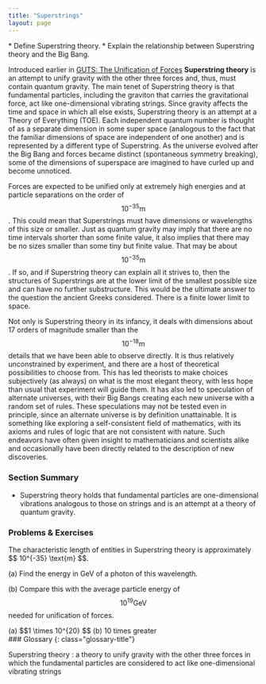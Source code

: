 ```yaml
---
title: "Superstrings"
layout: page
---
```


<div class="abstract" markdown="1">
* Define Superstring theory.
* Explain the relationship between Superstring theory and the Big Bang.
</div>

Introduced earlier in [GUTS: The Unification of Forces](../contents//ch33GUTS) **Superstring
theory** is an attempt to unify gravity with the other three forces and, thus,
must contain quantum gravity. The main tenet of Superstring theory is that
fundamental particles, including the graviton that carries the gravitational
force, act like one-dimensional vibrating strings. Since gravity affects the
time and space in which all else exists, Superstring theory is an attempt at a
Theory of Everything (TOE). Each independent quantum number is thought of as a
separate dimension in some super space (analogous to the fact that the familiar
dimensions of space are independent of one another) and is represented by a
different type of Superstring. As the universe evolved after the Big Bang and
forces became distinct (spontaneous symmetry breaking), some of the dimensions
of superspace are imagined to have curled up and become unnoticed.

Forces are expected to be unified only at extremely high energies and at
particle separations on the order of $$ 10^{-35} \text{m} $$ . This could mean
that Superstrings must have dimensions or wavelengths of this size or smaller.
Just as quantum gravity may imply that there are no time intervals shorter than
some finite value, it also implies that there may be no sizes smaller than some
tiny but finite value. That may be about $$ 10^{-35} \text{m} $$ . If so, and if
Superstring theory can explain all it strives to, then the structures of
Superstrings are at the lower limit of the smallest possible size and can have
no further substructure. This would be the ultimate answer to the question the
ancient Greeks considered. There is a finite lower limit to space.

Not only is Superstring theory in its infancy, it deals with dimensions about 17
orders of magnitude smaller than the $$ 10^{-18} \text{m} $$ details that we
have been able to observe directly. It is thus relatively unconstrained by
experiment, and there are a host of theoretical possibilities to choose from.
This has led theorists to make choices subjectively (as always) on what is the
most elegant theory, with less hope than usual that experiment will guide them.
It has also led to speculation of alternate universes, with their Big Bangs
creating each new universe with a random set of rules. These speculations may
not be tested even in principle, since an alternate universe is by definition
unattainable. It is something like exploring a self-consistent field of
mathematics, with its axioms and rules of logic that are not consistent with
nature. Such endeavors have often given insight to mathematicians and scientists
alike and occasionally have been directly related to the description of new
discoveries.

### Section Summary

* Superstring theory holds that fundamental particles are one-dimensional
  vibrations analogous to those on strings and is an attempt at a theory of
  quantum gravity.

### Problems &amp; Exercises

<div class="exercise" data-element-type="problems-exercises">
<div class="problem" markdown="1">
The characteristic length of entities in Superstring theory is approximately  $$ 10^{-35} \text{m} $$.

(a) Find the energy in GeV of a photon of this wavelength.

(b) Compare this with the average particle energy of $$ 10^{19} \text{GeV} $$
needed for unification of forces.

</div>
<div class="solution" data-element-type="problems-exercises" markdown="1">
(a)  $$1 \times 10^{20}  $$
(b) 10 times greater

</div>
</div>

<div class="glossary" markdown="1">
### Glossary
{: class="glossary-title"}

Superstring theory
: a theory to unify gravity with the other three forces in which the fundamental
particles are considered to act like one-dimensional vibrating strings

</div>
